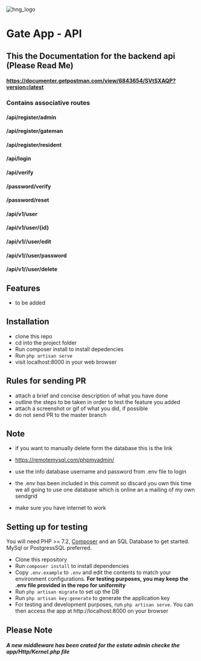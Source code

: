 ![hng_logo](https://res.cloudinary.com/benchuks-inc/image/upload/v1569336547/hng.png)

# Gate App - API

## This the Documentation for the backend api (Please Read Me)

#### https://documenter.getpostman.com/view/6843654/SVtSXAQP?version=latest

### Contains associative routes

#### /api/register/admin
#### /api/register/gateman
#### /api/register/resident
#### /api/login
#### /api/verify
#### /password/verify
#### /password/reset
#### /api/v1/user
#### /api/v1/user/{id}
#### /api/v1//user/edit
#### /api/v1//user/password
#### /api/v1//user/delete

## Features

* to be added

## Installation

* clone this repo
* cd into the project folder
* Run composer install to install depedencies
* Run `php artisan serve`
* visit localhost:8000 in your web browser

## Rules for sending PR

* attach a brief and concise description of what you have done
* outline the steps to be taken in order to test the feature you added
* attach a screenshot or gif of what you did, if possible
* do not send PR to the master branch



## Note 
* if you want to manually delete form the database this is the link
* https://remotemysql.com/phpmyadmin/
* use the info database username and password from .env file to login

* the .env has been included in this commit so discard you own this time we all going to use one database which is online an a mailing of my own sendgrid 

* make sure you have internet to work 

## Setting up for testing
You will need PHP >= 7.2, [Composer](https://getcomposer.org/) and an SQL Database to get started.
MySql or PostgressSQL preferred.

* Clone this repository
* Run `composer install` to install dependencies
* Copy `.env.example` to `.env` and edit the contents to match your environment
configurations. **For testing purposes, you may keep the .env file provided in the repo for uniformity**
* Run ```php artisan migrate``` to set up the DB
* Run ```php artisan key:generate``` to  generate the application key
* For testing and development purposes, run ```php artisan serve```. You can then access the app at http://localhost:8000 on your browser


## Please Note 
##### A new middleware has been crated for the estate admin checke the app/Http/Kernel.php file